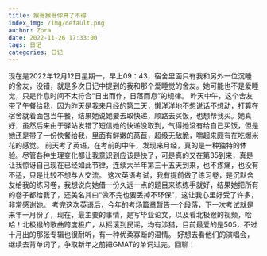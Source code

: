 ```yaml
---
title: 猴哥猴哥你真了不得
index_img: /img/default.png
author: Zora
date: 2022-11-26 17:33:00
tags: 日记
categories: 日记
---
```



现在是2022年12月12日星期一，早上09：43，宿舍里面只有我和另外一位沉睡的舍友，没错，就是多次日记中提到的我和那个爱睡觉的舍友。她可能也不是爱睡觉，只是作息时间不太符合“日出而作，日落而息”的规律。
昨天中午，这个舍友带了午餐给我，因为昨天是我来月经的第二天，懒洋洋地不想说话不想动，打算在宿舍就着面包当午餐，结果她说她要去取快递，顺路去买饭，也想帮我买。她真好，虽然后来由于驿站发错了短信她的快递没取到，气得她没有给自己买饭，但是她还是带了一份快餐给我，里面有鲜嫩的莴苣，超级无敌脆，嚼起来颇有在吃爆米花的感觉。
前天考了英语，在考前的中午，发现来月经，真的是一种独特的体验。尽管各种生理变化都让我意识到应该是快了，可是真的又在第35到来，真是让我惊讶自己现在已经如此节律，连续大半年第三十五天到来，也不疼痛，也没有不适，只是比较不想与人交流。
这次英语考试，我有提前做了练习卷，是沉默舍友给我的练习卷，我想说向她借一份久远一点的题目来练练手就好，结果她把所有的卷子都给我了，还美名其曰“做不完也要丢掉不环保”，这让我心里好受了许多，非常感谢她。
考完这次英语后，今年的考场篇章暂告一个段落，下一次考试就是来年一月份了，现在，最主要的事情，是写毕业论文，以及看北极猴的视频，哈哈！北极猴的歌曲跨度极广，从摇滚到民谣，均有涉猎，目前最爱的是505，不过十月出的那张专辑也很耐听，有一种优柔寡断的温情。
好想去看他们的演唱会，继续去背单词了，争取新年之前把GMAT的单词过完。回聊！
